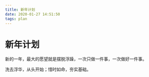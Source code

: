 ```yaml
---
title: 新年计划
date: 2020-01-27 14:51:50
tags: plan
---
```


# 新年计划

新的一年，最大的愿望就是摆脱浮躁，一次只做一件事，一次做好一件事。

洗去浮华，从头开始；惜时如命，夯实基础。